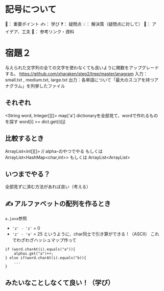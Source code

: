 # 記号について
🌟： 重要ポイント
✍️： 学び
❓： 疑問点
💡： 解決策（疑問点に対して）
🧠： アイデア、工夫
📌： 参考リンク・資料

# 宿題２
与えられた文字列の全ての文字を使わなくても良いように関数をアップグレードする。
https://github.com/xharaken/step2/tree/master/anagram
入力：small.txt , medium.txt, large.txt
出力：各単語について「最大のスコアを持つアナグラム」を列挙したファイル

## それぞれ
<String word, Integer[][]>
map['a']
dictionaryを全部見て、wordで作れるものを探す
word[i] >= dict.get(i)[j]

## 比較するとき
ArrayList<int[][]> // alpha-のやつでやる
もしくは
ArrayList<HashMap<char,int>>
もしくは
ArrayList<ArrayList<Integer>>

## いつまでやる？
全部見ずに済む方法があれば良い（考える）

## ✍️ アルファベットの配列を作るとき
`a.java`参照
- `'z' - 'z'` = 0
- `'z' - 'a'` = 25
というように、char同士で引き算ができる！（ASCII）
これでわざわざハッシュマップ作って
```
if (word.charAt(i).equals("a")){
    alphas.get("a")++;
} else if(word.charAt(i).equals("b)){
    ...
}
```
みたいなことしなくて良い！（学び）
---
